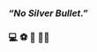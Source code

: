 <!--### Hi there 👋
<!--<img src="https://thumbs.gfycat.com/FirsthandMisguidedAmurminnow-size_restricted.gif" height="180">
<!-- <h1> Time to work 💻🐈</h1> -->

<h3><i>“No Silver Bullet.”</i></h3>
<h3>💻 ⚽️ 📸 🏃🏻</h3>
<!-- <br/>-->
<!--<h2> My tech stack 📚 </h2>-->

<!-- ![java](https://img.shields.io/badge/Java-F80000?style=for-the-badge&logo=openjdk&logoColor=white) ![python](https://img.shields.io/badge/Python-14354C?style=for-the-badge&logo=python&logoColor=white) -->
<!--<img src="https://img.shields.io/badge/spring-6DB33F?style=for-the-badge&logo=spring&logoColor=white"> <p> -->
<!-- <img src="https://img.shields.io/badge/springboot-6DB33F?style=for-the-badge&logo=springboot&logoColor=white"> <p>  -->
<!-- ![C#](https://img.shields.io/badge/-CSharp-239120?style=for-the-badge&logo=CSharp)
![.Net](https://img.shields.io/badge/-.Net-512BD4?style=for-the-badge&logo=.Net) <p> -->
<!--![jQuery](https://img.shields.io/badge/-jQuery-0769AD?style=for-the-badge&logo=jQuery) 
![AngularJS](https://img.shields.io/badge/-AngularJS-E23237?style=for-the-badge&logo=AngularJS)
<p>
<img src="https://img.shields.io/badge/oracle-F80000?style=for-the-badge&logo=oracle&logoColor=white">
<img src="https://img.shields.io/badge/MySQL-4479A1?style=for-the-badge&logo=MySQL&logoColor=white">
          
<!-- ![MySQL](https://img.shields.io/badge/MySql-4479A1?style=for-the-badge&logo=MySQL&logoColor=white)
![MariaDB](https://img.shields.io/badge/MariaDB-003545?style=for-the-badge&logo=MariaDB&logoColor=white)
![MicrosoftSQLServer](https://img.shields.io/badge/Microsoft%20SQL%20Server-CC2927?style=for-the-badge&logo=microsoft%20sql%20server&logoColor=white) <p> -->
<!--<p>
<img src="https://img.shields.io/badge/git-F05032?style=for-the-badge&logo=git&logoColor=white">
<img src="https://img.shields.io/badge/SVN-809CC9?style=for-the-badge&logo=Subversion&logoColor=white">
<img src="https://img.shields.io/badge/amazon aws-232F3E?style=for-the-badge&logo=amazon aws&logoColor=white">


<!--
**lim950808/lim950808** is a ✨ _special_ ✨ repository because its `README.md` (this file) appears on your GitHub profile.

Here are some ideas to get you started:

- 🔭 I’m currently working on ...
- 🌱 I’m currently learning ...
- 👯 I’m looking to collaborate on ...
- 🤔 I’m looking for help with ...
- 💬 Ask me about ...
- 📫 How to reach me: ...
- 😄 Pronouns: ...
- ⚡ Fun fact: ...
-->


<!--![](./profile-3d-contrib/profile-gitblock.svg)
<!-- profile-3d-contrib/profile-green-animate.svg
profile-3d-contrib/profile-green.svg
profile-3d-contrib/profile-season-animate.svg
profile-3d-contrib/profile-season.svg
profile-3d-contrib/profile-south-season-animate.svg
profile-3d-contrib/profile-south-season.svg
profile-3d-contrib/profile-night-view.svg
profile-3d-contrib/profile-night-green.svg
profile-3d-contrib/profile-night-rainbow.svg
profile-3d-contrib/profile-gitblock.svg -->
